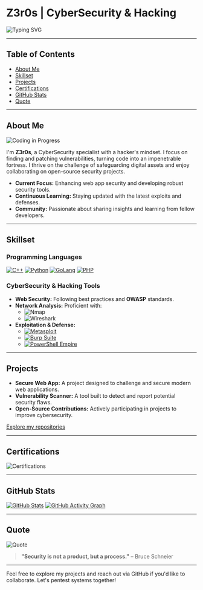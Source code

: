 # Z3r0s | CyberSecurity & Hacking

![Typing SVG](https://readme-typing-svg.herokuapp.com?font=Fira+Code&size=35&pause=500&color=FF0000&width=1000&lines=Welcome+to+my+GitHub;Hacker+Mindset+Engaged;Code+as+a+Weapon)

---

## Table of Contents

- [About Me](#about-me)
- [Skillset](#skillset)
- [Projects](#projects)
- [Certifications](#certifications)
- [GitHub Stats](#github-stats)
- [Quote](#quote)

---

## About Me

![Coding in Progress](https://readme-typing-svg.herokuapp.com?font=Fira+Code&size=24&pause=500&color=FF0000&width=1000&lines=Breaking+barriers;Securing+systems;Sharing+knowledge)

I'm **Z3r0s**, a CyberSecurity specialist with a hacker's mindset. I focus on finding and patching vulnerabilities, turning code into an impenetrable fortress. I thrive on the challenge of safeguarding digital assets and enjoy collaborating on open-source security projects.

- **Current Focus:** Enhancing web app security and developing robust security tools.
- **Continuous Learning:** Staying updated with the latest exploits and defenses.
- **Community:** Passionate about sharing insights and learning from fellow developers.

---

## Skillset

### Programming Languages
[![C++](https://img.shields.io/badge/C++-00599C?style=for-the-badge&logo=cplusplus&logoColor=white)]()
[![Python](https://img.shields.io/badge/Python-3776AB?style=for-the-badge&logo=python&logoColor=white)]()
[![GoLang](https://img.shields.io/badge/GoLang-00ADD8?style=for-the-badge&logo=go&logoColor=white)]()
[![PHP](https://img.shields.io/badge/PHP-777BB4?style=for-the-badge&logo=php&logoColor=white)]()

### CyberSecurity & Hacking Tools
- **Web Security:** Following best practices and **OWASP** standards.
- **Network Analysis:** Proficient with:
  - ![Nmap](https://img.shields.io/badge/Nmap-0000FF?style=for-the-badge&logo=nmap&logoColor=white)
  - ![Wireshark](https://img.shields.io/badge/Wireshark-1679A7?style=for-the-badge&logo=wireshark&logoColor=white)
- **Exploitation & Defense:**
  - [![Metasploit](https://img.shields.io/badge/Metasploit-000000?style=for-the-badge&logo=metasploit&logoColor=white)]()
  - [![Burp Suite](https://img.shields.io/badge/Burp_Suite-FF6F00?style=for-the-badge&logo=burpsuite&logoColor=white)]()
  - [![PowerShell Empire](https://img.shields.io/badge/PowerShell_Empire-008080?style=for-the-badge&logo=powershell&logoColor=white)]()

---

## Projects

<!-- Showcase your latest work -->
- **Secure Web App:** A project designed to challenge and secure modern web applications.
- **Vulnerability Scanner:** A tool built to detect and report potential security flaws.
- **Open-Source Contributions:** Actively participating in projects to improve cybersecurity.

[Explore my repositories](https://github.com/Z3r0s?tab=repositories)

---

## Certifications

![Certifications](https://readme-typing-svg.herokuapp.com?font=Fira+Code&size=24&pause=500&color=FF0000&width=1000&lines=GXPN+Certified;OSCP+Certified;OSCE+Certified)

---

## GitHub Stats

[![GitHub Stats](https://github-readme-stats.vercel.app/api?username=Z3r0s&show_icons=true&theme=radical)](https://github.com/Z3r0s)
[![GitHub Activity Graph](https://activity-graph.herokuapp.com/graph?username=Z3r0s&theme=react-dark)](https://github.com/Z3r0s)

---

## Quote

![Quote](https://readme-typing-svg.herokuapp.com?font=Fira+Code&size=24&duration=4000&pause=500&color=FF0000&background=000000&width=1000&lines=Security+is+not+a+product,+but+a+process.+–+Bruce+Schneier)

> **"Security is not a product, but a process."** – Bruce Schneier

---

Feel free to explore my projects and reach out via GitHub if you'd like to collaborate. Let's pentest systems together!
